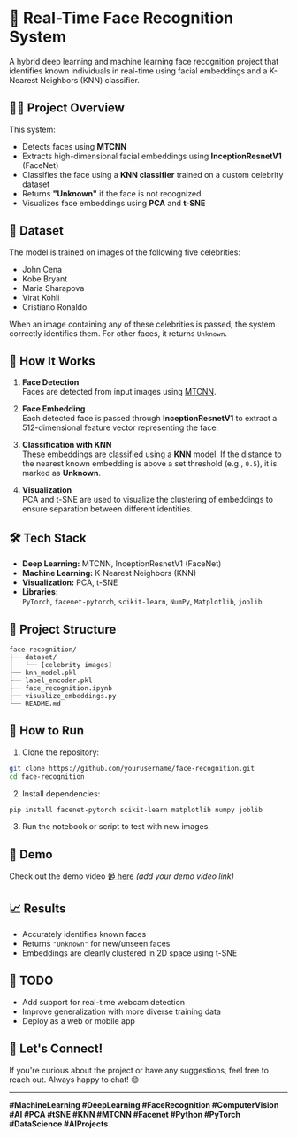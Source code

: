 
# 🧠 Real-Time Face Recognition System

A hybrid deep learning and machine learning face recognition project that identifies known individuals in real-time using facial embeddings and a K-Nearest Neighbors (KNN) classifier.

## 👨‍💻 Project Overview

This system:
- Detects faces using **MTCNN**
- Extracts high-dimensional facial embeddings using **InceptionResnetV1** (FaceNet)
- Classifies the face using a **KNN classifier** trained on a custom celebrity dataset
- Returns **"Unknown"** if the face is not recognized
- Visualizes face embeddings using **PCA** and **t-SNE**

## 📸 Dataset

The model is trained on images of the following five celebrities:
- John Cena
- Kobe Bryant
- Maria Sharapova
- Virat Kohli
- Cristiano Ronaldo

When an image containing any of these celebrities is passed, the system correctly identifies them. For other faces, it returns `Unknown`.

## 🧠 How It Works

1. **Face Detection**  
   Faces are detected from input images using [MTCNN](https://github.com/timesler/facenet-pytorch#mtcnn-multitask-cascaded-convolutional-networks).

2. **Face Embedding**  
   Each detected face is passed through **InceptionResnetV1** to extract a 512-dimensional feature vector representing the face.

3. **Classification with KNN**  
   These embeddings are classified using a **KNN** model. If the distance to the nearest known embedding is above a set threshold (e.g., `0.5`), it is marked as **Unknown**.

4. **Visualization**  
   PCA and t-SNE are used to visualize the clustering of embeddings to ensure separation between different identities.

## 🛠️ Tech Stack

- **Deep Learning:** MTCNN, InceptionResnetV1 (FaceNet)
- **Machine Learning:** K-Nearest Neighbors (KNN)
- **Visualization:** PCA, t-SNE
- **Libraries:**  
  `PyTorch`, `facenet-pytorch`, `scikit-learn`, `NumPy`, `Matplotlib`, `joblib`

## 📂 Project Structure

```
face-recognition/
├── dataset/
│   └── [celebrity images]
├── knn_model.pkl
├── label_encoder.pkl
├── face_recognition.ipynb
├── visualize_embeddings.py
└── README.md
```

## 🚀 How to Run

1. Clone the repository:

```bash
git clone https://github.com/yourusername/face-recognition.git
cd face-recognition
```

2. Install dependencies:

```bash
pip install facenet-pytorch scikit-learn matplotlib numpy joblib
```

3. Run the notebook or script to test with new images.

## 🎥 Demo

Check out the demo video [📹 here](#) *(add your demo video link)*

## 📈 Results

- Accurately identifies known faces
- Returns `"Unknown"` for new/unseen faces
- Embeddings are cleanly clustered in 2D space using t-SNE

## 📌 TODO

- Add support for real-time webcam detection
- Improve generalization with more diverse training data
- Deploy as a web or mobile app

## 💬 Let's Connect!

If you're curious about the project or have any suggestions, feel free to reach out. Always happy to chat! 😊

---

**#MachineLearning #DeepLearning #FaceRecognition #ComputerVision #AI #PCA #tSNE #KNN #MTCNN #Facenet #Python #PyTorch #DataScience #AIProjects**
